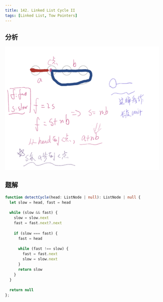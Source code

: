 ```yaml
---
title: 142. Linked List Cycle II
tags: [Linked List, Tow Pointers]
---
```


## 分析
![Pasted image 20220503234416.png](./attachments/Pasted%20image%2020220503234416.png)
## 题解

```ts
function detectCycle(head: ListNode | null): ListNode | null {
  let slow = head, fast = head

  while (slow && fast) {
    slow = slow.next
    fast = fast.next?.next

    if (slow === fast) {
      fast = head

      while (fast !== slow) {
        fast = fast.next
        slow = slow.next
      }
      return slow
    }
  }

  return null
};
```